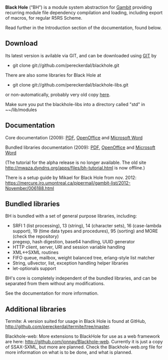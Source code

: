 **Black Hole** (“BH”) is a module system abstraction for
[Gambit](Documentation.md) providing recurring module file
dependency compilation and loading, including export of macros, for
regular R5RS Scheme.

Read further in the Introduction section of the documentation, found
below.

## Download

Its latest version is avilable via GIT, and can be downloaded using
[GIT](http://www.git-scm.org) by

  -   
    git clone git://github.com/pereckerdal/blackhole.git

There are also some libraries for Black Hole at

  -   
    git clone git://github.com/pereckerdal/blackhole-libs.git

or non-automatically, probably very old copy
[here](media:Black_Hole.zip.md).

Make sure you put the blackhole-libs into a directory called "std" in
\~\~/lib/modules

## Documentation

Core documentation (2009): [PDF](media:Black_Hole_Core.pdf.md),
[OpenOffice](media:Black_Hole_Core.odf.md) and [Microsoft
Word](media:Black_Hole_Core.doc.md)

Bundled libraries documentation (2009):
[PDF](media:Black_Hole_Bundled_libraries.pdf.md),
[OpenOffice](media:Black_Hole_Bundled_libraries.odf.md) and
[Microsoft Word](media:Black_Hole_Bundled_libraries.doc.md)

(The tutorial for the alpha release is no longer available. The old site
<http://mwaza.dyndns.org/apps/files/bh-tutorial.html> is now offline.)

There is a setup guide by Mikael for Black Hole from nov. 2012:
<https://mercure.iro.umontreal.ca/pipermail/gambit-list/2012-November/006188.html>

## Bundled libraries

BH is bundled with a set of general purpose libraries, including:

  - SRFI 1 (list processing), 13 (string), 14 (character sets), 16
    (case-lambda support), 19 (time data types and procedures), 95
    (sorting) and MORE (check the repository)
  - pregexp, hash digestion, base64 handling, UUID generator
  - HTTP client, server, URI and session variable handling
  - XML\<-\>SXML routines
  - FIFO queue, mailbox, weight balanced tree, erlang-style list matcher
  - String, u8vector, list, exception handling helper libraries
  - let-optionals support

BH's core is completely independent of the bundled libraries, and can be
separated from them without any modifications.

See the documentation for more information.

## Additional libraries

Termite: A version suited for usage in Black Hole is found at GitHub,
<http://github.com/pereckerdal/termite/tree/master>.

Blackhole-web: More extensions to BlackHole for use as a web framework
are here: <http://github.com/jonnay/Blackhole-web>. Currently it is just
a copy of SSAX-SXML, but more are planned. Check the Blackhole-web.org
file for more information on what is to be done, and what is planned.

